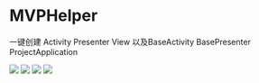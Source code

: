 # MVPHelper
一键创建 Activity Presenter View 以及BaseActivity BasePresenter ProjectApplication

<img src="../one.png"/>
<img src="../two.png"/>
<img src="../three.png"/>
<img src="../four.png"/>